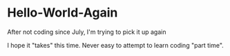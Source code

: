 # Hello-World-Again
After not coding since July, I'm trying to pick it up again

I hope it "takes" this time.  Never easy to attempt to learn coding "part time".

